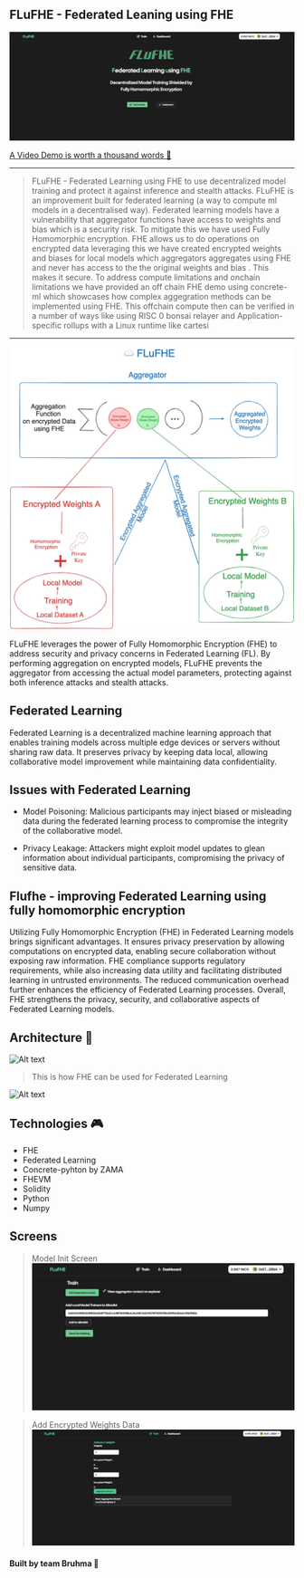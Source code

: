 ## FLuFHE - Federated Leaning using FHE


![Alt text](./demo/pic4.png "High Level Architecture")

[A Video Demo is worth a thousand words 👾](https://vimeo.com/892092134?share=copy)

---
> FLuFHE - Federated Learning using FHE to use decentralized model training and protect it against inference and stealth attacks.
FLuFHE is an improvement built for federated learning (a way to compute ml models in a decentralised way). Federated learning models have a vulnerability that aggregator functions have access to weights and bias which is a security risk. To mitigate this we have used Fully Homomorphic encryption. FHE allows us to do operations on encrypted data leveraging this we have created encrypted weights and biases for local models which aggregators aggregates using FHE and never has access to the the original weights and bias . This makes it secure. To address compute limitations and onchain limitations we have provided an off chain FHE demo using concrete-ml which showcases how complex aggegration methods can be implemented using FHE. This offchain compute then can be verified in a number of ways like using RISC 0 bonsai relayer and Application-specific rollups with a Linux runtime like cartesi
---

![Alt text](./demo/pic1.jpeg "High Level Architecture")

FLuFHE leverages the power of Fully Homomorphic Encryption (FHE) to address security and privacy concerns in Federated Learning (FL). By performing aggregation on encrypted models, FLuFHE prevents the aggregator from accessing the actual model parameters, protecting against both inference attacks and stealth attacks.



## Federated Learning

Federated Learning is a decentralized machine learning approach that enables training models across multiple edge devices or servers without sharing raw data. It preserves privacy by keeping data local, allowing collaborative model improvement while maintaining data confidentiality.


## Issues with Federated Learning

- Model Poisoning: Malicious participants may inject biased or misleading data during the federated learning process to compromise the integrity of the collaborative model.


- Privacy Leakage: Attackers might exploit model updates to glean information about individual participants, compromising the privacy of sensitive data.



## Flufhe - improving Federated Learning using fully homomorphic encryption

Utilizing Fully Homomorphic Encryption (FHE) in Federated Learning models brings significant advantages. It ensures privacy preservation by allowing computations on encrypted data, enabling secure collaboration without exposing raw information. FHE compliance supports regulatory requirements, while also increasing data utility and facilitating distributed learning in untrusted environments. The reduced communication overhead further enhances the efficiency of Federated Learning processes. Overall, FHE strengthens the privacy, security, and collaborative aspects of Federated Learning models.



## Architecture 🤖

![Alt text](https://d1bqvdqmynqyrb.cloudfront.net/_next/image?url=https%3A%2F%2Fresearch-website-prod-cms-uploads.s3.us.cloud-object-storage.appdomain.cloud%2FScreenshot_2022_12_06_at_2_53_57_PM_a8e647bea9.png&w=1920&q=85)

> This is how FHE can be used for Federated Learning

![Alt text](https://d1bqvdqmynqyrb.cloudfront.net/_next/image?url=https%3A%2F%2Fresearch-website-prod-cms-uploads.s3.us.cloud-object-storage.appdomain.cloud%2Fthumbnail_image001_c2934e686d.jpg&w=1920&q=75
)

## Technologies 🎮
- FHE
- Federated Learning
- Concrete-pyhton by ZAMA
- FHEVM
- Solidity
- Python
- Numpy

## Screens
 > Model Init Screen
![Alt text](./demo/pic5.png "High Level Architecture")

 > Add Encrypted Weights Data
![Alt text](./demo/p8.jpeg "High Level Architecture")

#### Built by team Bruhma 👾
